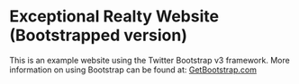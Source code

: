 # Exceptional Realty Website (Bootstrapped version)

This is an example website using the Twitter Bootstrap v3 framework.
More information on using Bootstrap can be found at: 
[GetBootstrap.com](http://getbootstrap.com)